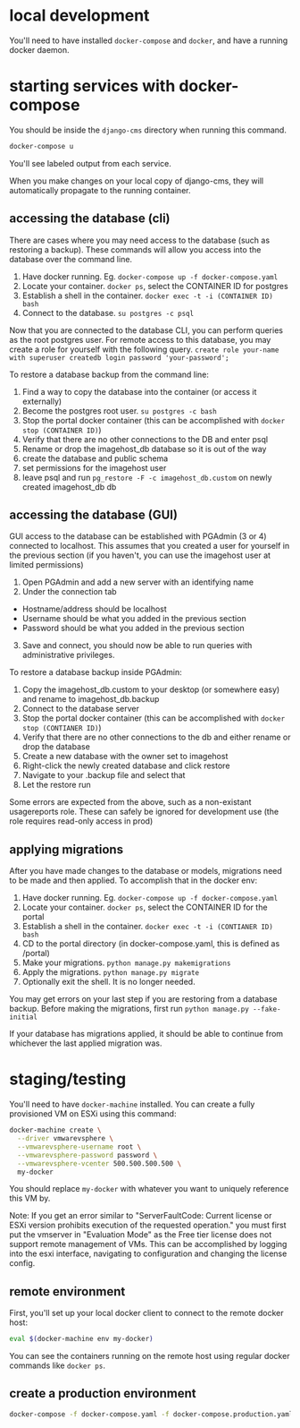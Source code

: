 # local development

You'll need to have installed `docker-compose` and `docker`, and have a running
docker daemon.

# starting services with docker-compose

You should be inside the `django-cms` directory when running this command.

```sh
docker-compose u
```

You'll see labeled output from each service.

When you make changes on your local copy of django-cms, they will automatically propagate to the running container.

## accessing the database (cli)

There are cases where you may need access to the database (such as restoring a backup).
These commands will allow you access into the database over the command line.

1. Have docker running. Eg. `docker-compose up -f docker-compose.yaml`
2. Locate your container. `docker ps`, select the CONTAINER ID for postgres
3. Establish a shell in the container. `docker exec -t -i (CONTAINER ID) bash`
4. Connect to the database. `su postgres -c psql`

Now that you are connected to the database CLI, you can perform queries as the root postgres user.
For remote access to this database, you may create a role for yourself with the following query.
`create role your-name with superuser createdb login password 'your-password';`

To restore a database backup from the command line:
1. Find a way to copy the database into the container (or access it externally)
2. Become the postgres root user. `su postgres -c bash`
3. Stop the portal docker container (this can be accomplished with `docker stop (CONTAINER ID)`)
4. Verify that there are no other connections to the DB and enter psql
5. Rename or drop the imagehost_db database so it is out of the way
6. create the database and public schema
7. set permissions for the imagehost user
8. leave psql and run `pg_restore -F -c imagehost_db.custom` on newly created imagehost_db db

## accessing the database (GUI)

GUI access to the database can be established with PGAdmin (3 or 4) connected to localhost.
This assumes that you created a user for yourself in the previous section
(if you haven't, you can use the imagehost user at limited permissions)

1. Open PGAdmin and add a new server with an identifying name
2. Under the connection tab
  * Hostname/address should be localhost
  * Username should be what you added in the previous section
  * Password should be what you added in the previous section
3. Save and connect, you should now be able to run queries with administrative privileges.

To restore a database backup inside PGAdmin:
1. Copy the imagehost_db.custom to your desktop (or somewhere easy) and
   rename to imagehost_db.backup
2. Connect to the database server
3. Stop the portal docker container (this can be accomplished with `docker stop (CONTIANER ID)`)
4. Verify that there are no other connections to the db and either rename or drop the database
5. Create a new database with the owner set to imagehost
6. Right-click the newly created database and click restore
7. Navigate to your .backup file and select that
8. Let the restore run

Some errors are expected from the above, such as a non-existant usagereports role.
These can safely be ignored for development use (the role requires read-only access in prod)

## applying migrations

After you have made changes to the database or models, migrations need
to be made and then applied. To accomplish that in the docker env:

1. Have docker running. Eg. `docker-compose up -f docker-compose.yaml`
2. Locate your container. `docker ps`, select the CONTAINER ID for the portal
3. Establish a shell in the container. `docker exec -t -i (CONTIANER ID) bash`
4. CD to the portal directory (in docker-compose.yaml, this is defined as /portal)
5. Make your migrations. `python manage.py makemigrations`
6. Apply the migrations. `python manage.py migrate`
7. Optionally exit the shell. It is no longer needed.

You may get errors on your last step if you are restoring from a database
backup. Before making the migrations, first run `python manage.py --fake-initial`

If your database has migrations applied, it should be able to continue from
whichever the last applied migration was.

# staging/testing

You'll need to have `docker-machine` installed. You can create a fully
provisioned VM on ESXi using this command:

```sh
docker-machine create \
  --driver vmwarevsphere \
  --vmwarevsphere-username root \
  --vmwarevsphere-password password \
  --vmwarevsphere-vcenter 500.500.500.500 \
  my-docker
```

You should replace `my-docker` with whatever you want to uniquely reference this
VM by.

Note: If you get an error similar to "ServerFaultCode: Current license or ESXi version prohibits execution of the requested operation."
you must first put the vmserver in "Evaluation Mode" as the Free tier license does not support remote management of VMs.
This can be accomplished by logging into the esxi interface, navigating to configuration and changing the license config.

## remote environment

First, you'll set up your local docker client to connect to the remote docker host:

```sh
eval $(docker-machine env my-docker)
```

You can see the containers running on the remote host using regular docker
commands like `docker ps`.

## create a production environment

```sh
docker-compose -f docker-compose.yaml -f docker-compose.production.yaml up
```
